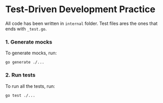# Test-Driven Development Practice

All code has been written in `internal` folder.
Test files ares the ones that ends with `_test.go`.

### 1. Generate mocks

To generate mocks, run:

```
go generate ./...
```

### 2. Run tests

To run all the tests, run:

```
go test ./...
```